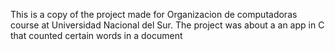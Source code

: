 This is a copy of the project made for Organizacion de computadoras course at Universidad Nacional del Sur. The project was about a an app in C that counted certain words in a document
